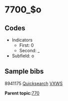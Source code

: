 # 7700\_$o

## Codes

-   Indicators
    -   First: 0
    -   Second: \_
-   Subfield: o

## Sample bibs

8941175 [Quicksearch](https://search.library.yale.edu/catalog/8941175) [VXWS](http://prodorbis.library.yale.edu:7014/vxws/GetHoldingsService?bibId=8941175)

**Parent topic:**[770](../../tags/770/770.md)

